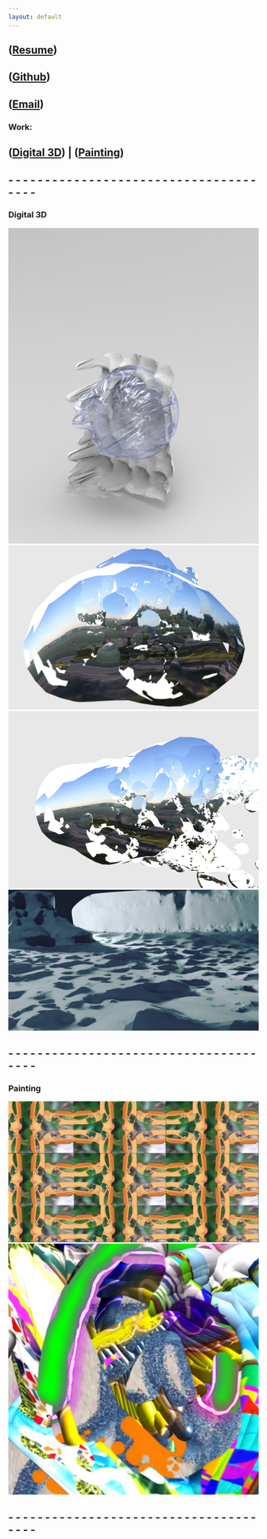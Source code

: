 ```yaml
---
layout: default
---
```


## ([Resume](http://cwmart.in/Resume.pdf))

## ([Github](http://github.com/ChristopherWMartin/))

## ([Email](mailto:cmarti14@artic.edu))

### Work:

## ([Digital 3D](#digital-3d)) | ([Painting](#painting))

## - - - - - - - - - - - - - - - - - - - - - - - - - - - - - - - - - - - - - -

### Digital 3D
<img src="img/1.png">
<img src="img/3.png">
<img src="img/4.png">
<img src="img/5.jpg">

## - - - - - - - - - - - - - - - - - - - - - - - - - - - - - - - - - - - - - -

### Painting
<img src="img/0.png">
<img src="img/2.jpg">

## - - - - - - - - - - - - - - - - - - - - - - - - - - - - - - - - - - - - - -
